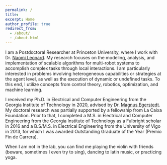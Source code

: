 ```yaml
---
permalink: /
title:
excerpt: Home
author_profile: true
redirect_from: 
  - /about/
  - /about.html
---
```


I am a Postdoctoral Researcher at Princeton University, where I work with Dr. [Naomi Leonard](https://naomi.princeton.edu/). My research focuses on the modeling, analysis, and implementation of scalable algorithms for multi-robot systems to accomplish complex tasks through local interactions. I am particularly interested in problems involving heterogeneous capabilities or strategies at the agent level, as well as the execution of dynamic or undefined tasks. To this end, I utilize concepts from control theory, robotics, optimization, and machine learning.

I received my Ph.D. in Electrical and Computer Engineering from the Georgia Institute of Technology in 2020, advised by Dr. [Magnus Egerstedt](https://engineering.uci.edu/users/magnus-egerstedt). My doctoral research was partially supported by a fellowship from La Caixa Foundation. Prior to that, I completed a M.S. in Electrical and Computer Engineering from the Georgia Institute of Technology as a Fulbright scholar in 2016 and a B.S/M.S. in Electrical Engineering from the University of Vigo in 2013, for which I was awarded Outstanding Graduate of the Year (Premio Fin de Carrera).

When I am not in the lab, you can find me playing the violin with friends (beware, sometimes I even try to sing), dancing to latin music, or practicing yoga.

